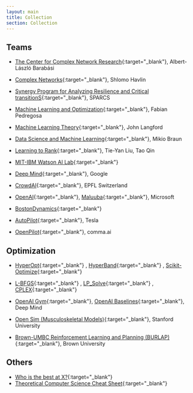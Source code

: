 ```yaml
---
layout: main
title: Collection
section: Collection
---
```


Teams
-----
- [The Center for Complex Network Research](https://www.barabasilab.com/){:target="_blank"}, Albert-László Barabási
- [Complex Networks](http://havlin.biu.ac.il/){:target="_blank"}, Shlomo Havlin
- [Synergy Program for Analyzing Resilience and Critical transitionS](https://www.sparcs-center.org/){:target="_blank"}, SPARCS
- [Machine Learning and Optimization](http://fa.bianp.net/pages/about.html){:target="_blank"}, Fabian Pedregosa
- [Machine Learning Theory](http://hunch.net){:target="_blank"}, John Langford
- [Data Science and Machine Learning](http://blog.mikiobraun.de/){:target="_blank"}, Mikio Braun
- [Learning to Rank](https://www.microsoft.com/en-us/research/project/mslr/){:target="_blank"}, Tie-Yan Liu, Tao Qin

- [MIT-IBM Watson AI Lab](https://mitibmwatsonailab.mit.edu/){:target="_blank"}
- [Deep Mind](https://deepmind.com/){:target="_blank"}, Google
- [CrowdAI](https://www.crowdai.com/){:target="_blank"}, EPFL Switzerland
- [OpenAI](https://gym.openai.com/){:target="_blank"}, [Maluuba](http://www.maluuba.com/){:target="_blank"}, Microsoft
- [BostonDynamics](https://www.bostondynamics.com/){:target="_blank"}
- [AutoPilot](https://www.tesla.com/autopilotAI){:target="_blank"}, Tesla
- [OpenPilot](https://comma.ai/){:target="_blank"}, comma.ai

Optimization
------------
- [HyperOpt](https://github.com/hyperopt){:target="_blank"}
, [HyperBand](https://github.com/zygmuntz/hyperband){:target="_blank"}
, [Scikit-Optimize](https://github.com/scikit-optimize/scikit-optimize){:target="_blank"}
- [L-BFGS](http://www.chokkan.org/software/liblbfgs/index.html){:target="_blank"}
, [LP_Solve](http://lpsolve.sourceforge.net/5.5/Java/README.html){:target="_blank"}
, [CPLEX](https://www.ibm.com/support/knowledgecenter/SSSA5P_12.3.0/ilog.odms.cplex.help/Content/Optimization/Documentation/Optimization_Studio/_pubskel/ps_usrmancplex1776.html){:target="_blank"}

- [OpenAI Gym](https://github.com/openai/gym){:target="_blank"}, [OpenAI Baselines](https://github.com/openai/baselines){:target="_blank"}, Deep Mind
- [Open Sim (Musculoskeletal Models)](https://github.com/stanfordnmbl/osim-rl){:target="_blank"}, Stanford University
- [Brown-UMBC Reinforcement Learning and Planning (BURLAP)](http://burlap.cs.brown.edu/){:target="_blank"}, Brown University

Others
-------
- [Who is the best at X?](http://rodrigob.github.io/are_we_there_yet/build/#classification-dataset-type){:target="_blank"}
- [Theoretical Computer Science Cheat Sheet](https://www.tug.org/texshowcase/cheat.pdf){:target="_blank"}

